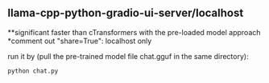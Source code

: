 ## llama-cpp-python-gradio-ui-server/localhost

**significant faster than cTransformers with the pre-loaded model approach
*comment out "share=True": localhost only

run it by (pull the pre-trained model file chat.gguf in the same directory):
```
python chat.py
```
